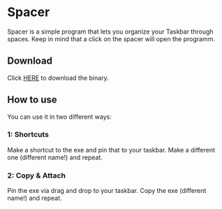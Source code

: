 # Spacer
Spacer is a simple program that lets you organize your Taskbar through spaces. 
Keep in mind that a click on the spacer will open the programm.

## Download
Click [HERE](https://github.com/cyanit/Spacer/blob/master/Spacer%20v1.exe) to download the binary.

## How to use
You can use it in two different ways:

### 1: Shortcuts
Make a shortcut to the exe and pin that to your taskbar.
Make a different one (different name!) and repeat.

### 2: Copy & Attach
Pin the exe via drag and drop to your taskbar.
Copy the exe (different name!) and repeat.
